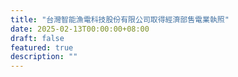 ```yaml
---
title: "台灣智能漁電科技股份有限公司取得經濟部售電業執照"
date: 2025-02-13T00:00:00+08:00
draft: false
featured: true
description: ""
---
```

